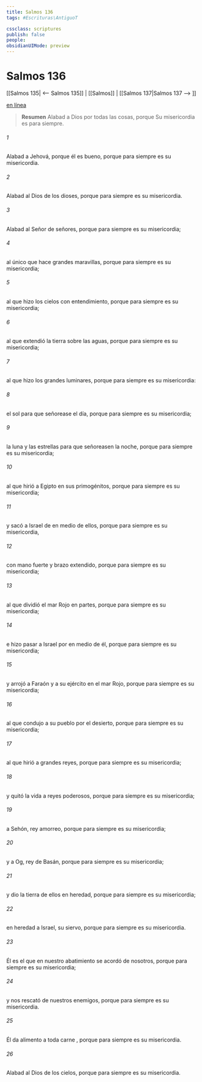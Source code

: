 ```yaml
---
title: Salmos 136
tags: #Escrituras\AntiguoT

cssclass: scriptures
publish: false
people:
obsidianUIMode: preview
---
```


# Salmos 136
[[Salmos 135| <-- Salmos 135]] | [[Salmos]] | [[Salmos 137|Salmos 137 --> ]]

[en línea](https://churchofjesuschrist.org/study/scriptures/ot/ps/136?lang=spa)

> __Resumen__
Alabad a Dios por todas las cosas, porque Su misericordia es para siempre.

###### 1 
Alabad
 a Jehová, porque él es bueno,
porque para siempre es su misericordia.

###### 2 
Alabad al Dios de los dioses,
porque para siempre es su misericordia.

###### 3 
Alabad al Señor de señores,
porque para siempre es su misericordia;

###### 4 
al único que hace grandes maravillas,
porque para siempre es su misericordia;

###### 5 
al que hizo los cielos con entendimiento,
porque para siempre es su misericordia;

###### 6 
al que extendió la 
tierra
 sobre las aguas,
porque para siempre es su misericordia;

###### 7 
al que hizo los grandes luminares,
porque para siempre es su misericordia:

###### 8 
el sol para que señorease el día,
porque para siempre es su misericordia;

###### 9 
la luna y las estrellas para que señoreasen la noche,
porque para siempre es su misericordia;

###### 10 
al que hirió a Egipto en sus primogénitos,
porque para siempre es su misericordia;

###### 11 
y sacó a 
Israel
 de en medio de ellos,
porque para siempre es su misericordia,

###### 12 
con 
mano
 fuerte y brazo extendido,
porque para siempre es su misericordia;

###### 13 
al que dividió el mar Rojo en partes,
porque para siempre es su misericordia;

###### 14 
e hizo pasar a Israel por en medio de él,
porque para siempre es su misericordia;

###### 15 
y 
arrojó
 a Faraón y a su ejército en el mar Rojo,
porque para siempre es su misericordia;

###### 16 
al que condujo a su pueblo por el desierto,
porque para siempre es su misericordia;

###### 17 
al que hirió a grandes reyes,
porque para siempre es su misericordia;

###### 18 
y quitó la vida a reyes poderosos,
porque para siempre es su misericordia;

###### 19 
a Sehón, rey amorreo,
porque para siempre es su misericordia;

###### 20 
y a Og, rey de Basán,
porque para siempre es su misericordia;

###### 21 
y dio la tierra de ellos en heredad,
porque para siempre es su misericordia;

###### 22 
en heredad a Israel, su siervo,
porque para siempre es su misericordia.

###### 23 
Él es el que en nuestro abatimiento se acordó de nosotros,
porque para siempre es su misericordia;

###### 24 
y nos rescató de nuestros enemigos,
porque para siempre es su misericordia.

###### 25 
Él da 
alimento
 a 
toda carne
,
porque para siempre es su misericordia.

###### 26 
Alabad al Dios de los cielos,
porque para siempre es su misericordia.

